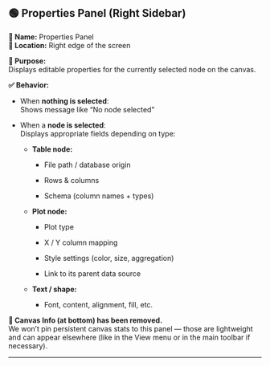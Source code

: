 ## 🟢 Properties Panel (Right Sidebar)

**📛 Name:** Properties Panel  
**📍 Location:** Right edge of the screen

**🎯 Purpose:**  
Displays editable properties for the currently selected node on the canvas.

**✅ Behavior:**

- When **nothing is selected**:  
    Shows message like “No node selected”
    
- When a **node is selected**:  
    Displays appropriate fields depending on type:
    
    - **Table node:**
        
        - File path / database origin
            
        - Rows & columns
            
        - Schema (column names + types)
            
    - **Plot node:**
        
        - Plot type
            
        - X / Y column mapping
            
        - Style settings (color, size, aggregation)
            
        - Link to its parent data source
            
    - **Text / shape:**
        
        - Font, content, alignment, fill, etc.
            

**🚫 Canvas Info (at bottom) has been removed.**  
We won’t pin persistent canvas stats to this panel — those are lightweight and can appear elsewhere (like in the View menu or in the main toolbar if necessary).

---

